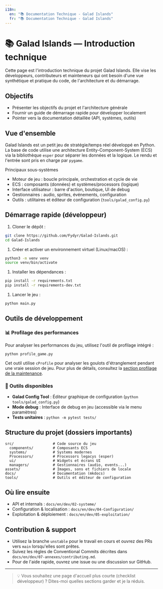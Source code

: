```yaml
---
i18n:
  en: "📚 Documentation Technique - Galad Islands"
  fr: "📚 Documentation Technique - Galad Islands"
---
```


# 📚 Galad Islands — Introduction technique

Cette page est l'introduction technique du projet Galad Islands. Elle vise les développeurs, contributeurs et mainteneurs qui ont besoin d'une vue synthétique et pratique du code, de l'architecture et du démarrage.

## Objectifs

- Présenter les objectifs du projet et l'architecture générale
- Fournir un guide de démarrage rapide pour développer localement
- Pointer vers la documentation détaillée (API, systèmes, outils)

## Vue d'ensemble

Galad Islands est un petit jeu de stratégie/temps réel développé en Python. La base de code utilise une architecture Entity-Component-System (ECS) via la bibliothèque `esper` pour séparer les données et la logique. Le rendu et l'entrée sont pris en charge par `pygame`.

Principaux sous-systèmes

- Moteur de jeu : boucle principale, orchestration et cycle de vie
- ECS : composants (données) et systèmes/processors (logique)
- Interface utilisateur : barre d'action, boutique, UI de debug
- Gestionnaires : audio, sprites, événements, configuration
- Outils : utilitaires et éditeur de configuration (`tools/galad_config.py`)

## Démarrage rapide (développeur)

1. Cloner le dépôt :

```bash
git clone https://github.com/Fydyr/Galad-Islands.git
cd Galad-Islands
```

1. Créer et activer un environnement virtuel (Linux/macOS) :

```bash
python3 -m venv venv
source venv/bin/activate
```

1. Installer les dépendances :

```bash
pip install -r requirements.txt
pip install -r requirements-dev.txt
```

1. Lancer le jeu :

```bash
python main.py
```

## Outils de développement

### 📊 Profilage des performances

Pour analyser les performances du jeu, utilisez l'outil de profilage intégré :

```bash
python profile_game.py
```

Cet outil utilise `cProfile` pour analyser les goulots d'étranglement pendant une vraie session de jeu. Pour plus de détails, consultez la [section profilage de la maintenance](../06-maintenance/maintenance.md#profilage-des-performances-avec-cprofile).

### 🔧 Outils disponibles

- **Galad Config Tool** : Éditeur graphique de configuration (`python tools/galad_config.py`)
- **Mode debug** : Interface de debug en jeu (accessible via le menu paramètres)
- **Tests unitaires** : `python -m pytest tests/`

## Structure du projet (dossiers importants)

```text
src/                  # Code source du jeu
  components/         # Composants ECS
  systems/            # Systems modernes
  Processors/         # Processors legacys (esper)
  ui/                 # Widgets et écrans UI
  managers/           # Gestionnaires (audio, events...)
assets/               # Images, sons et fichiers de locale
docs/                 # Documentation (mkdocs)
tools/                # Outils et éditeur de configuration
```

## Où lire ensuite

- API et internals : `docs/en/dev/02-systeme/`
- Configuration & localisation : `docs/en/dev/04-Configuration/`
- Exploitation & déploiement : `docs/en/dev/05-exploitation/`

## Contribution & support

- Utilisez la branche `unstable` pour le travail en cours et ouvrez des PRs vers `main` lorsqu'elles sont prêtes.
- Suivez les règles de Conventional Commits décrites dans `docs/en/dev/07-annexes/contributing.md`.
- Pour de l'aide rapide, ouvrez une issue ou une discussion sur GitHub.

---

> 💡 Vous souhaitez une page d'accueil plus courte (checklist développeur) ? Dites-moi quelles sections garder et je la réduis.
